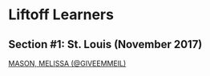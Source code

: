 # Liftoff Learners

## Section \#1: St. Louis (November 2017)

[MASON, MELISSA (@GIVEEMMEIL)](https://github.com/giveemmel/liftoff)
